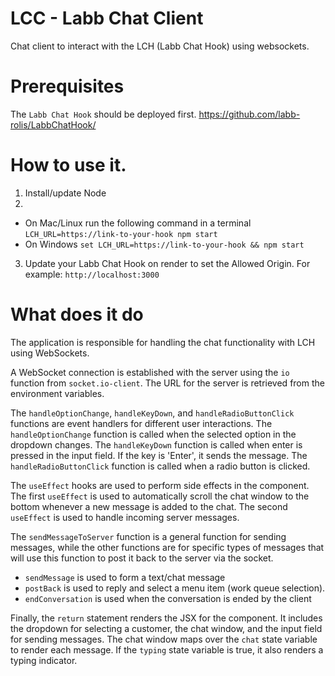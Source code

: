 # LCC - Labb Chat Client

Chat client to interact with the LCH (Labb Chat Hook) using websockets.

# Prerequisites
The `Labb Chat Hook` should be deployed first. https://github.com/labb-rolis/LabbChatHook/ 

# How to use it.

1. Install/update Node
2. 
- On Mac/Linux run the following command in a terminal `LCH_URL=https://link-to-your-hook npm start`
- On Windows `set LCH_URL=https://link-to-your-hook && npm start`
3. Update your Labb Chat Hook on render to set the Allowed Origin. For example: `http://localhost:3000`


# What does it do
The application is responsible for handling the chat functionality with LCH using WebSockets.

A WebSocket connection is established with the server using the `io` function from `socket.io-client`. The URL for the server is retrieved from the environment variables.

The `handleOptionChange`, `handleKeyDown`, and `handleRadioButtonClick` functions are event handlers for different user interactions. The `handleOptionChange` function is called when the selected option in the dropdown changes. The `handleKeyDown` function is called when enter is pressed in the input field. If the key is 'Enter', it sends the message. The `handleRadioButtonClick` function is called when a radio button is clicked.

The `useEffect` hooks are used to perform side effects in the component. The first `useEffect` is used to automatically scroll the chat window to the bottom whenever a new message is added to the chat. The second `useEffect` is used to handle incoming server messages.

The `sendMessageToServer` function is a general function for sending messages, while the other functions are for specific types of messages that will use this function to post it back to the server via the socket.

- `sendMessage` is used to form a text/chat message
- `postBack` is used to reply and select a menu item (work queue selection).
- `endConversation` is used when the conversation is ended by the client

Finally, the `return` statement renders the JSX for the component. It includes the dropdown for selecting a customer, the chat window, and the input field for sending messages. The chat window maps over the `chat` state variable to render each message. If the `typing` state variable is true, it also renders a typing indicator.
